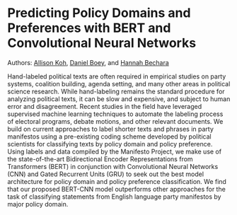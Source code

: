 # Predicting Policy Domains and Preferences with BERT and Convolutional Neural Networks

Authors: [Allison Koh](https://allisonkoh.github.io/), [Daniel Boey](https://github.com/danielboeyks), and [Hannah Bechara](https://www.hertie-school.org/en/datasciencelab/people/profile/person/bechara)

Hand-labeled political texts are often required in empirical studies on party systems, coalition building, agenda setting, and many other areas in political science research. While hand-labeling remains the standard procedure for analyzing political texts, it can be slow and expensive, and subject to human error and disagreement. Recent studies in the field have leveraged supervised machine learning techniques to automate the labeling process of electoral programs, debate motions, and other relevant documents. We build on current approaches to label shorter texts and phrases in party manifestos using a pre-existing coding scheme developed by political scientists for classifying texts by policy domain and policy preference. Using labels and data compiled by the Manifesto Project, we make use of the state-of-the-art Bidirectional Encoder Representations from Transformers (BERT) in conjunction with Convolutional Neural Networks (CNN) and Gated Recurrent Units (GRU) to seek out the best model architecture for policy domain and policy preference classification. We find that our proposed BERT-CNN model outperforms other approaches for the task of classifying statements from English language party manifestos by major policy domain.
